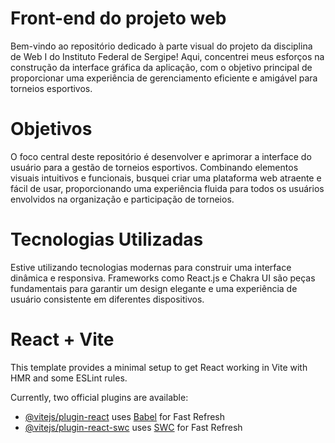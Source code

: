 # Front-end do projeto web

Bem-vindo ao repositório dedicado à parte visual do projeto da disciplina de Web I do Instituto Federal de Sergipe! Aqui, concentrei meus esforços na construção da interface gráfica da aplicação, com o objetivo principal de proporcionar uma experiência de gerenciamento eficiente e amigável para torneios esportivos.

# Objetivos

O foco central deste repositório é desenvolver e aprimorar a interface do usuário para a gestão de torneios esportivos. Combinando elementos visuais intuitivos e funcionais, busquei criar uma plataforma web atraente e fácil de usar, proporcionando uma experiência fluida para todos os usuários envolvidos na organização e participação de torneios.

# Tecnologias Utilizadas
Estive utilizando tecnologias modernas para construir uma interface dinâmica e responsiva. Frameworks como React.js e Chakra UI são peças fundamentais para garantir um design elegante e uma experiência de usuário consistente em diferentes dispositivos.

# React + Vite

This template provides a minimal setup to get React working in Vite with HMR and some ESLint rules.

Currently, two official plugins are available:

- [@vitejs/plugin-react](https://github.com/vitejs/vite-plugin-react/blob/main/packages/plugin-react/README.md) uses [Babel](https://babeljs.io/) for Fast Refresh
- [@vitejs/plugin-react-swc](https://github.com/vitejs/vite-plugin-react-swc) uses [SWC](https://swc.rs/) for Fast Refresh
